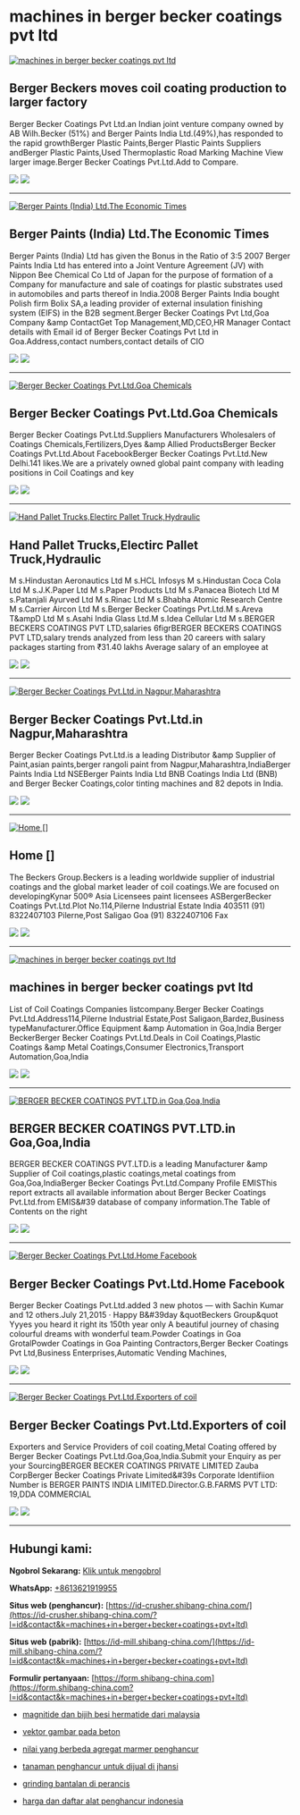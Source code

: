 # machines in berger becker coatings pvt ltd

<a href="https://swt.shibang-china.com/?l=id&img&k=machines+in+berger+becker+coatings+pvt+ltd" target="_blank">![machines in berger becker coatings pvt ltd](http://static.shibang-china.com/all-800x300/1188.jpg)</a>

## Berger Beckers moves coil coating production to larger factory
Berger Becker Coatings Pvt Ltd.an Indian joint venture company owned by AB Wilh.Becker (51%) and Berger Paints India Ltd.(49%),has responded to the rapid growthBerger Plastic Paints,Berger Plastic Paints Suppliers andBerger Plastic Paints,Used Thermoplastic Road Marking Machine View larger image.Berger Becker Coatings Pvt.Ltd.Add to Compare.


<a href="https://whatsapp.shibangsoft.com/WhatsApp.php" target="_blank" title="WhatsApp">![](http://static.shibang-china.com/icon/whatsapp.png)</a> <a href="https://swt.shibang-china.com/?l=id&icon&k=machines+in+berger+becker+coatings+pvt+ltd" target="_blank">![](http://static.shibang-china.com/icon/chat-id.png)</a>

---

<a href="https://swt.shibang-china.com/?l=id&img&k=machines+in+berger+becker+coatings+pvt+ltd" target="_blank">![Berger Paints (India) Ltd.The Economic Times](http://static.shibang-china.com/all-800x300/476.jpg)</a>

## Berger Paints (India) Ltd.The Economic Times
Berger Paints (India) Ltd has given the Bonus in the Ratio of 3:5 2007 Berger Paints India Ltd has entered into a Joint Venture Agreement (JV) with Nippon Bee Chemical Co Ltd of Japan for the purpose of formation of a Company for manufacture and sale of coatings for plastic substrates used in automobiles and parts thereof in India.2008 Berger Paints India bought Polish firm Bolix SA,a leading provider of external insulation finishing system (EIFS) in the B2B segment.Berger Becker Coatings Pvt Ltd,Goa Company &amp ContactGet Top Management,MD,CEO,HR Manager Contact details with Email id of Berger Becker Coatings Pvt Ltd in Goa.Address,contact numbers,contact details of CIO


<a href="https://whatsapp.shibangsoft.com/WhatsApp.php" target="_blank" title="WhatsApp">![](http://static.shibang-china.com/icon/whatsapp.png)</a> <a href="https://swt.shibang-china.com/?l=id&icon&k=machines+in+berger+becker+coatings+pvt+ltd" target="_blank">![](http://static.shibang-china.com/icon/chat-id.png)</a>

---

<a href="https://swt.shibang-china.com/?l=id&img&k=machines+in+berger+becker+coatings+pvt+ltd" target="_blank">![Berger Becker Coatings Pvt.Ltd.Goa Chemicals](http://static.shibang-china.com/all-800x300/49.jpg)</a>

## Berger Becker Coatings Pvt.Ltd.Goa Chemicals
Berger Becker Coatings Pvt.Ltd.Suppliers Manufacturers Wholesalers of Coatings Chemicals,Fertilizers,Dyes &amp Allied ProductsBerger Becker Coatings Pvt.Ltd.About FacebookBerger Becker Coatings Pvt.Ltd.New Delhi.141 likes.We are a privately owned global paint company with leading positions in Coil Coatings and key


<a href="https://whatsapp.shibangsoft.com/WhatsApp.php" target="_blank" title="WhatsApp">![](http://static.shibang-china.com/icon/whatsapp.png)</a> <a href="https://swt.shibang-china.com/?l=id&icon&k=machines+in+berger+becker+coatings+pvt+ltd" target="_blank">![](http://static.shibang-china.com/icon/chat-id.png)</a>

---

<a href="https://swt.shibang-china.com/?l=id&img&k=machines+in+berger+becker+coatings+pvt+ltd" target="_blank">![Hand Pallet Trucks,Electirc Pallet Truck,Hydraulic](http://static.shibang-china.com/all-800x300/952.jpg)</a>

## Hand Pallet Trucks,Electirc Pallet Truck,Hydraulic
M s.Hindustan Aeronautics Ltd M s.HCL Infosys M s.Hindustan Coca Cola Ltd M s.J.K.Paper Ltd M s.Paper Products Ltd M s.Panacea Biotech Ltd M s.Patanjali Ayurved Ltd M s.Rinac Ltd M s.Bhabha Atomic Research Centre M s.Carrier Aircon Ltd M s.Berger Becker Coatings Pvt.Ltd.M s.Areva T&ampD Ltd M s.Asahi India Glass Ltd.M s.Idea Cellular Ltd M s.BERGER BECKERS COATINGS PVT LTD,salaries 6figrBERGER BECKERS COATINGS PVT LTD,salary trends analyzed from less than 20 careers with salary packages starting from ₹31.40 lakhs Average salary of an employee at


<a href="https://whatsapp.shibangsoft.com/WhatsApp.php" target="_blank" title="WhatsApp">![](http://static.shibang-china.com/icon/whatsapp.png)</a> <a href="https://swt.shibang-china.com/?l=id&icon&k=machines+in+berger+becker+coatings+pvt+ltd" target="_blank">![](http://static.shibang-china.com/icon/chat-id.png)</a>

---

<a href="https://swt.shibang-china.com/?l=id&img&k=machines+in+berger+becker+coatings+pvt+ltd" target="_blank">![Berger Becker Coatings Pvt.Ltd.in Nagpur,Maharashtra](http://static.shibang-china.com/all-800x300/1291.jpg)</a>

## Berger Becker Coatings Pvt.Ltd.in Nagpur,Maharashtra
Berger Becker Coatings Pvt.Ltd.is a leading Distributor &amp Supplier of Paint,asian paints,berger rangoli paint from Nagpur,Maharashtra,IndiaBerger Paints India Ltd NSEBerger Paints India Ltd BNB Coatings India Ltd (BNB) and Berger Becker Coatings,color tinting machines and 82 depots in India.


<a href="https://whatsapp.shibangsoft.com/WhatsApp.php" target="_blank" title="WhatsApp">![](http://static.shibang-china.com/icon/whatsapp.png)</a> <a href="https://swt.shibang-china.com/?l=id&icon&k=machines+in+berger+becker+coatings+pvt+ltd" target="_blank">![](http://static.shibang-china.com/icon/chat-id.png)</a>

---

<a href="https://swt.shibang-china.com/?l=id&img&k=machines+in+berger+becker+coatings+pvt+ltd" target="_blank">![Home []](http://static.shibang-china.com/all-800x300/971.jpg)</a>

## Home []
The Beckers Group.Beckers is a leading worldwide supplier of industrial coatings and the global market leader of coil coatings.We are focused on developingKynar 500® Asia Licensees paint licensees ASBergerBecker Coatings Pvt.Ltd.Plot No.114,Pilerne Industrial Estate India 403511 (91) 8322407103 Pilerne,Post Saligao Goa (91) 8322407106 Fax


<a href="https://whatsapp.shibangsoft.com/WhatsApp.php" target="_blank" title="WhatsApp">![](http://static.shibang-china.com/icon/whatsapp.png)</a> <a href="https://swt.shibang-china.com/?l=id&icon&k=machines+in+berger+becker+coatings+pvt+ltd" target="_blank">![](http://static.shibang-china.com/icon/chat-id.png)</a>

---

<a href="https://swt.shibang-china.com/?l=id&img&k=machines+in+berger+becker+coatings+pvt+ltd" target="_blank">![machines in berger becker coatings pvt ltd](http://static.shibang-china.com/all-800x300/1018.jpg)</a>

## machines in berger becker coatings pvt ltd
List of Coil Coatings Companies listcompany.Berger Becker Coatings Pvt.Ltd.Address114,Pilerne Industrial Estate,Post Saligaon,Bardez,Business typeManufacturer.Office Equipment &amp Automation in Goa,India Berger BeckerBerger Becker Coatings Pvt.Ltd.Deals in Coil Coatings,Plastic Coatings &amp Metal Coatings,Consumer Electronics,Transport Automation,Goa,India


<a href="https://whatsapp.shibangsoft.com/WhatsApp.php" target="_blank" title="WhatsApp">![](http://static.shibang-china.com/icon/whatsapp.png)</a> <a href="https://swt.shibang-china.com/?l=id&icon&k=machines+in+berger+becker+coatings+pvt+ltd" target="_blank">![](http://static.shibang-china.com/icon/chat-id.png)</a>

---

<a href="https://swt.shibang-china.com/?l=id&img&k=machines+in+berger+becker+coatings+pvt+ltd" target="_blank">![BERGER BECKER COATINGS PVT.LTD.in Goa,Goa,India](http://static.shibang-china.com/all-800x300/800.jpg)</a>

## BERGER BECKER COATINGS PVT.LTD.in Goa,Goa,India
BERGER BECKER COATINGS PVT.LTD.is a leading Manufacturer &amp Supplier of Coil coatings,plastic coatings,metal coatings from Goa,Goa,IndiaBerger Becker Coatings Pvt.Ltd.Company Profile EMISThis report extracts all available information about Berger Becker Coatings Pvt.Ltd.from EMIS&#39 database of company information.The Table of Contents on the right


<a href="https://whatsapp.shibangsoft.com/WhatsApp.php" target="_blank" title="WhatsApp">![](http://static.shibang-china.com/icon/whatsapp.png)</a> <a href="https://swt.shibang-china.com/?l=id&icon&k=machines+in+berger+becker+coatings+pvt+ltd" target="_blank">![](http://static.shibang-china.com/icon/chat-id.png)</a>

---

<a href="https://swt.shibang-china.com/?l=id&img&k=machines+in+berger+becker+coatings+pvt+ltd" target="_blank">![Berger Becker Coatings Pvt.Ltd.Home Facebook](http://static.shibang-china.com/all-800x300/1012.jpg)</a>

## Berger Becker Coatings Pvt.Ltd.Home Facebook
Berger Becker Coatings Pvt.Ltd.added 3 new photos — with Sachin Kumar and 12 others.July 21,2015 · Happy B&#39day &quotBeckers Group&quot Yyyes you heard it right its 150th year only A beautiful journey of chasing colourful dreams with wonderful team.Powder Coatings in Goa GrotalPowder Coatings in Goa Painting Contractors,Berger Becker Coatings Pvt Ltd,Business Enterprises,Automatic Vending Machines,


<a href="https://whatsapp.shibangsoft.com/WhatsApp.php" target="_blank" title="WhatsApp">![](http://static.shibang-china.com/icon/whatsapp.png)</a> <a href="https://swt.shibang-china.com/?l=id&icon&k=machines+in+berger+becker+coatings+pvt+ltd" target="_blank">![](http://static.shibang-china.com/icon/chat-id.png)</a>

---

<a href="https://swt.shibang-china.com/?l=id&img&k=machines+in+berger+becker+coatings+pvt+ltd" target="_blank">![Berger Becker Coatings Pvt.Ltd.Exporters of coil](http://static.shibang-china.com/all-800x300/774.jpg)</a>

## Berger Becker Coatings Pvt.Ltd.Exporters of coil
Exporters and Service Providers of coil coating,Metal Coating offered by Berger Becker Coatings Pvt.Ltd.Goa,Goa,India.Submit your Enquiry as per your SourcingBERGER BECKER COATINGS PRIVATE LIMITED Zauba CorpBerger Becker Coatings Private Limited&#39s Corporate Identifiion Number is BERGER PAINTS INDIA LIMITED.Director.G.B.FARMS PVT LTD: 19,DDA COMMERCIAL


<a href="https://whatsapp.shibangsoft.com/WhatsApp.php" target="_blank" title="WhatsApp">![](http://static.shibang-china.com/icon/whatsapp.png)</a> <a href="https://swt.shibang-china.com/?l=id&icon&k=machines+in+berger+becker+coatings+pvt+ltd" target="_blank">![](http://static.shibang-china.com/icon/chat-id.png)</a>

---
## Hubungi kami:

**Ngobrol Sekarang:** [Klik untuk mengobrol](https://swt.shibang-china.com?l=id&contact&k=machines+in+berger+becker+coatings+pvt+ltd)

**WhatsApp:**  [+8613621919955](https://whatsapp.shibangsoft.com/WhatsApp.php)

**Situs web (penghancur):** [https://id-crusher.shibang-china.com/](https://id-crusher.shibang-china.com/?l=id&contact&k=machines+in+berger+becker+coatings+pvt+ltd)

**Situs web (pabrik):** [https://id-mill.shibang-china.com/](https://id-mill.shibang-china.com/?l=id&contact&k=machines+in+berger+becker+coatings+pvt+ltd)

**Formulir pertanyaan:** [https://form.shibang-china.com](https://form.shibang-china.com?l=id&contact&k=machines+in+berger+becker+coatings+pvt+ltd)

* [magnitide dan bijih besi hermatide dari malaysia](../40/magnitide%20dan%20bijih%20besi%20hermatide%20dari%20malaysia.md)

* [vektor gambar pada beton](../36/vektor%20gambar%20pada%20beton.md)

* [nilai yang berbeda agregat marmer penghancur](../35/nilai%20yang%20berbeda%20agregat%20marmer%20penghancur.md)

* [tanaman penghancur untuk dijual di jhansi](../31/tanaman%20penghancur%20untuk%20dijual%20di%20jhansi.md)

* [grinding bantalan di perancis](../33/grinding%20bantalan%20di%20perancis.md)

* [harga dan daftar alat penghancur indonesia](../39/harga%20dan%20daftar%20alat%20penghancur%20indonesia.md)